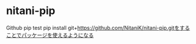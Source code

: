 # nitani-pip
Github pip test
pip install git+https://github.com/NitaniK/nitani-pip.gitをすることでパッケージを使えるようになる